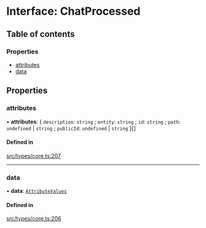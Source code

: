 # Interface: ChatProcessed

## Table of contents

### Properties

- [attributes](../wiki/ChatProcessed#attributes)
- [data](../wiki/ChatProcessed#data)

## Properties

### attributes

• **attributes**: { `description`: `string` ; `entity`: `string` ; `id`: `string` ; `path`: `undefined` \| `string` ; `publicId`: `undefined` \| `string`  }[]

#### Defined in

[src/types/core.ts:207](https://github.com/decisively-io/interview-sdk/blob/6c5a6e0/src/types/core.ts#L207)

___

### data

• **data**: [`AttributeValues`](../wiki/Exports#attributevalues)

#### Defined in

[src/types/core.ts:206](https://github.com/decisively-io/interview-sdk/blob/6c5a6e0/src/types/core.ts#L206)

